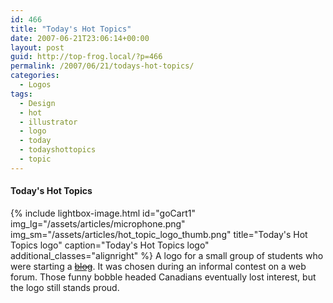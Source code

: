 ```yaml
---
id: 466
title: "Today's Hot Topics"
date: 2007-06-21T23:06:14+00:00
layout: post
guid: http://top-frog.local/?p=466
permalink: /2007/06/21/todays-hot-topics/
categories:
  - Logos
tags:
  - Design
  - hot
  - illustrator
  - logo
  - today
  - todayshottopics
  - topic
---
```

#### Today's Hot Topics

{% include lightbox-image.html 
  id="goCart1"
  img_lg="/assets/articles/microphone.png"
  img_sm="/assets/articles/hot_topic_logo_thumb.png"
  title="Today's Hot Topics logo"
  caption="Today's Hot Topics logo"
  additional_classes="alignright"
%} A logo for a small group of students who were starting a ~~[blog](http://todayshottopics.com/)~~. It was chosen during an informal contest on a web forum. Those funny bobble headed Canadians eventually lost interest, but the logo still stands proud.
